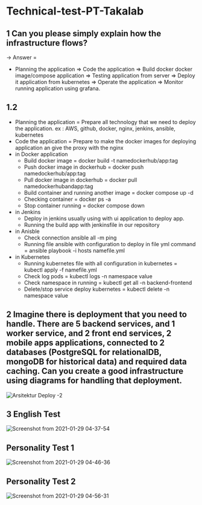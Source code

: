 # Technical-test-PT-Takalab

## 1 Can you please simply explain how the infrastructure flows?
-> Answer = 
- Planning the application => Code the application => Build docker docker image/compose application => Testing application from server => Deploy it application from kubernetes => Operate the application => Monitor running application using grafana.

## 1.2 
- Planning the application
= Prepare all technology that we need to deploy the application. ex : AWS, github, docker, nginx, jenkins, ansible, kubernetes
- Code the application 
= Prepare to make the docker images for deploying application an give the proxy with the nginx
- in Docker application
   - Build docker image =  docker build -t namedockerhub/app:tag
   - Push docker image in dockerhub = docker push namedockerhub/app:tag
   - Pull docker image in dockerhub = docker pull namedockerhubandapp:tag
   - Build container and running another image = docker compose up -d 
   - Checking container = docker ps -a 
   - Stop container running = docker compose down   
- in Jenkins
   - Deploy in jenkins usually using with ui application to deploy app. 
   - Running the build app with jenkinsfile in our repository
- in Anisble
   - Check connection ansible all -m ping
   - Running file ansible with configuration to deploy in file yml command = ansible playbook -i hosts namefile.yml    
- in Kubernetes 
   - Running kubernetes file with all configuration in kubernetes = kubectl apply -f namefile.yml
   - Check log pods = kubectl logs -n namespace value
   - Check namespace in running = kubectl get all -n backend-frontend
   - Delete/stop service deploy kubernetes = kubectl delete -n namespace value

## 2 Imagine there is deployment that you need to handle. There are 5 backend services, and 1 worker service, and 2 front end services, 2 mobile apps applications, connected to 2 databases (PostgreSQL for relationalDB, mongoDB for historical data) and required data caching. Can you create a good infrastructure using diagrams for handling that deployment.
![Arsitektur Deploy -2](https://user-images.githubusercontent.com/34388205/106200412-844f5d00-61e9-11eb-8807-8da5870a8a2e.jpg)

## 3 English Test
![Screenshot from 2021-01-29 04-37-54](https://user-images.githubusercontent.com/34388205/106203841-997aba80-61ee-11eb-88d9-d17ffd7ebc9f.png)

## Personality Test 1
![Screenshot from 2021-01-29 04-46-36](https://user-images.githubusercontent.com/34388205/106204008-d8a90b80-61ee-11eb-8159-688515ea4d7b.png)

## Personality Test 2
![Screenshot from 2021-01-29 04-56-31](https://user-images.githubusercontent.com/34388205/106204117-02fac900-61ef-11eb-9bc9-d896f98d7a4e.png)


